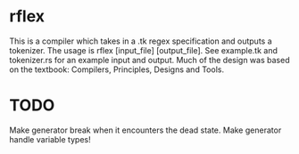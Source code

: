 # rflex
This is a compiler which takes in a .tk regex specification and outputs a tokenizer.
The usage is rflex [input_file] [output_file].
See example.tk and tokenizer.rs for an example input and output.
Much of the design was based on the textbook: Compilers, Principles, Designs and Tools.

# TODO
Make generator break when it encounters the dead state.
Make generator handle variable types!
